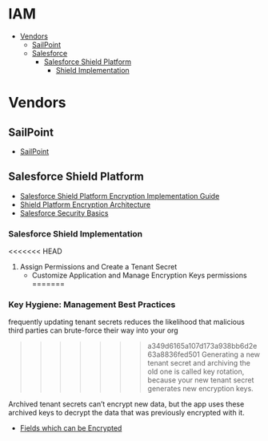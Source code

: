 # IAM
* [Vendors](#vendors)
    * [SailPoint](#sailpoint)
    * [Salesforce](#salesforce)
        * [Salesforce Shield Platform](#salesforce-shield-platform)
            * [Shield Implementation](#shield-implementation)

# Vendors

## SailPoint
* [SailPoint](https://www.sailpoint.com/)

## Salesforce Shield Platform
* [Salesforce Shield Platform Encryption Implementation Guide](http://resources.docs.salesforce.com/sfdc/pdf/salesforce_platform_encryption_implementation_guide.pdf)
* [Shield Platform Encryption Architecture](https://c1.sfdcstatic.com/content/dam/web/en_us/www/documents/reports/wp-platform-encryption-architecture.pdf)
* [Salesforce Security Basics](https://help.salesforce.com/articleView?id=overview_security.htm&type=5)

### Salesforce Shield Implementation
<<<<<<< HEAD
1. Assign Permissions and Create a Tenant Secret
    * Customize Application and Manage Encryption Keys permissions
=======

### Key Hygiene: Management Best Practices
frequently updating tenant secrets reduces the likelihood that malicious third parties can brute-force their way into your org
>>>>>>> a349d6165a107d173a938bb6d2e63a8836fed501
Generating a new tenant secret and archiving the old one is called key rotation, because your new tenant secret generates new encryption keys.

Archived tenant secrets can’t encrypt new data, but the app uses these archived keys to decrypt the data that was previously encrypted with it.

* [Fields which can be Encrypted](https://help.salesforce.com/articleView?id=security_pe_encrypt.htm&type=5)